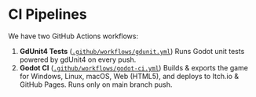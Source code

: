 # CI Pipelines

We have two GitHub Actions workflows:

1. **GdUnit4 Tests** ([`.github/workflows/gdunit.yml`](../../.github/workflows/gdunit.yml))
   Runs Godot unit tests powered by gdUnit4 on every push.
2. **Godot CI** ([`.github/workflows/godot-ci.yml`](../../.github/workflows/godot-ci.yml))
   Builds & exports the game for Windows, Linux, macOS, Web (HTML5), and deploys to Itch.io & GitHub Pages. Runs only on main branch push.
